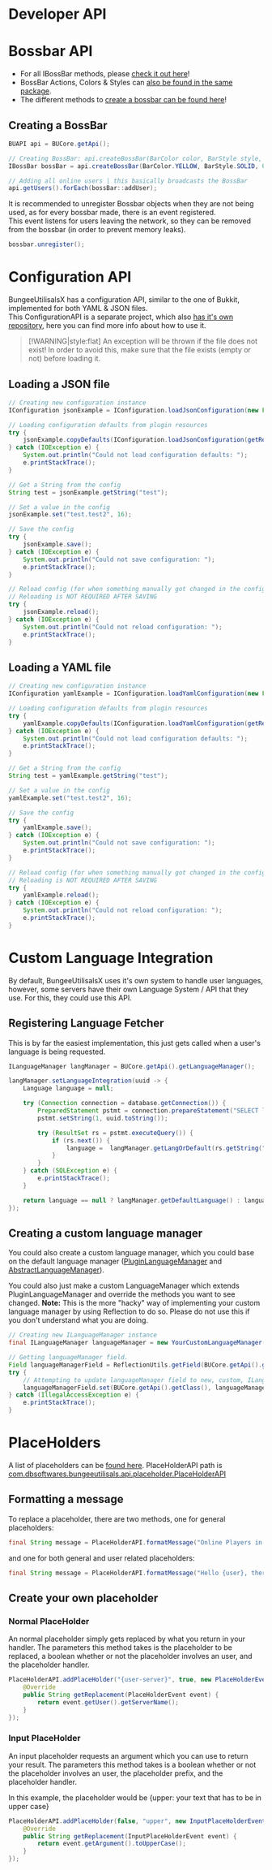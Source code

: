 # Developer API

# Bossbar API
* For all IBossBar methods, please [check it out here](https://git.dbsoftwares.eu/dbsoftwares/BungeeUtilisalsX/blob/master/api/src/main/java/com/dbsoftwares/bungeeutilisals/api/bossbar/IBossBar.java)!
* BossBar Actions, Colors & Styles can [also be found in the same package](https://git.dbsoftwares.eu/dbsoftwares/BungeeUtilisalsX/tree/master/api/src/main/java/com/dbsoftwares/bungeeutilisals/api/bossbar).
* The different methods to [create a bossbar can be found here](https://git.dbsoftwares.eu/dbsoftwares/BungeeUtilisalsX/blob/master/api/src/main/java/com/dbsoftwares/bungeeutilisals/api/BUAPI.java#L236-258)!

## Creating a BossBar
```java
BUAPI api = BUCore.getApi();

// Creating BossBar: api.createBossBar(BarColor color, BarStyle style, float progress, BaseComponent[] message)
IBossBar bossBar = api.createBossBar(BarColor.YELLOW, BarStyle.SOLID, 0.0F, Utils.format("&aExample Message ..."));

// Adding all online users | this basically broadcasts the BossBar
api.getUsers().forEach(bossBar::addUser);
```

It is recommended to unregister Bossbar objects when they are not being used, as for every bossbar made, there is an event registered. <br>
This event listens for users leaving the network, so they can be removed from the bossbar (in order to prevent memory leaks).

```java
bossbar.unregister();
```

# Configuration API
BungeeUtilisalsX has a configuration API, similar to the one of Bukkit, implemented for both YAML & JSON files. <br>
This ConfigurationAPI is a separate project, which also [has it's own repository](https://git.dbsoftwares.eu/dbsoftwares/ConfigurationAPI/blob/master/README.md), here you can find more info about how to use it.

> [!WARNING|style:flat]
> An exception will be thrown if the file does not exist! In order to avoid this, make sure that the file exists (empty or not) before loading it.

## Loading a JSON file
```java
// Creating new configuration instance
IConfiguration jsonExample = IConfiguration.loadJsonConfiguration(new File(getDataFolder(), "jsonExample.json"));

// Loading configuration defaults from plugin resources
try {
    jsonExample.copyDefaults(IConfiguration.loadJsonConfiguration(getResourceAsStream("jsonExample.json")));
} catch (IOException e) {
    System.out.println("Could not load configuration defaults: ");
    e.printStackTrace();
}

// Get a String from the config
String test = jsonExample.getString("test");

// Set a value in the config
jsonExample.set("test.test2", 16);

// Save the config
try {
    jsonExample.save();
} catch (IOException e) {
    System.out.println("Could not save configuration: ");
    e.printStackTrace();
}

// Reload config (for when something manually got changed in the configuration)
// Reloading is NOT REQUIRED AFTER SAVING
try {
    jsonExample.reload();
} catch (IOException e) {
    System.out.println("Could not reload configuration: ");
    e.printStackTrace();
}
```

## Loading a YAML file
```java
// Creating new configuration instance
IConfiguration yamlExample = IConfiguration.loadYamlConfiguration(new File(getDataFolder(), "yamlExample.yml"));

// Loading configuration defaults from plugin resources
try {
    yamlExample.copyDefaults(IConfiguration.loadYamlConfiguration(getResourceAsStream("yamlExample.yml")));
} catch (IOException e) {
    System.out.println("Could not load configuration defaults: ");
    e.printStackTrace();
}

// Get a String from the config
String test = yamlExample.getString("test");

// Set a value in the config
yamlExample.set("test.test2", 16);

// Save the config
try {
    yamlExample.save();
} catch (IOException e) {
    System.out.println("Could not save configuration: ");
    e.printStackTrace();
}

// Reload config (for when something manually got changed in the configuration)
// Reloading is NOT REQUIRED AFTER SAVING
try {
    yamlExample.reload();
} catch (IOException e) {
    System.out.println("Could not reload configuration: ");
    e.printStackTrace();
}
```

# Custom Language Integration
By default, BungeeUtilisalsX uses it's own system to handle user languages, however, some servers have their own Language System / API that they use. For this, they could use this API.

## Registering Language Fetcher
This is by far the easiest implementation, this just gets called when a user's language is being requested.
```java
ILanguageManager langManager = BUCore.getApi().getLanguageManager();

langManager.setLanguageIntegration(uuid -> {
    Language language = null;

    try (Connection connection = database.getConnection()) {
        PreparedStatement pstmt = connection.prepareStatement("SELECT lang FROM users WHERE uuid = ?;");
        pstmt.setString(1, uuid.toString());

        try (ResultSet rs = pstmt.executeQuery()) {
            if (rs.next()) {
                language =  langManager.getLangOrDefault(rs.getString("lang"));
            }
        }
    } catch (SQLException e) {
        e.printStackTrace();
    }

    return language == null ? langManager.getDefaultLanguage() : language;
});
```

## Creating a custom language manager
You could also create a custom language manager, which you could base on the default language manager ([PluginLanguageManager](https://github.com/dieterblancke/BungeeUtilisalsX/blob/master/common/src/main/java/com/dbsoftwares/bungeeutilisals/language/PluginLanguageManager.java) and [AbstractLanguageManager](https://github.com/dieterblancke/BungeeUtilisalsX/blob/master/bungee/src/main/java/com/dbsoftwares/bungeeutilisals/language/AbstractLanguageManager.java)).

You could also just make a custom LanguageManager which extends PluginLanguageManager and override the methods you want to see changed.
**Note:** This is the more "hacky" way of implementing your custom language manager by using Reflection to do so. Please do not use this if you don't understand what you are doing.
```java
// Creating new ILanguageManager instance
final ILanguageManager languageManager = new YourCustomLanguageManager();

// Getting languageManager field.
Field languageManagerField = ReflectionUtils.getField(BUCore.getApi().getClass(), "languageManager");
try {
    // Attempting to update languageManager field to new, custom, ILanguageManager instance.
    languageManagerField.set(BUCore.getApi().getClass(), languageManager);
} catch (IllegalAccessException e) {
    e.printStackTrace();
}
```

# PlaceHolders
A list of placeholders can be [found here](placeholders.md).
PlaceHolderAPI path is [com.dbsoftwares.bungeeutilisals.api.placeholder.PlaceHolderAPI](https://github.com/dieterblancke/BungeeUtilisalsX/blob/master/api/src/main/java/com/dbsoftwares/bungeeutilisals/api/placeholder/PlaceHolderAPI.java) 

## Formatting a message
To replace a placeholder, there are two methods, one for general placeholders:
```java
final String message = PlaceHolderAPI.formatMessage("Online Players in our lobby: {getcount: Lobby1}");
```
and one for both general and user related placeholders:
```java
final String message = PlaceHolderAPI.formatMessage("Hello {user}, there are {getcount: Lobby1} players in our lobby!");
```

## Create your own placeholder
### Normal PlaceHolder
An normal placeholder simply gets replaced by what you return in your handler.
The parameters this method takes is the placeholder to be replaced, a boolean whether or not the placeholder involves an user, and the placeholder handler.

```java
PlaceHolderAPI.addPlaceHolder("{user-server}", true, new PlaceHolderEventHandler() {
    @Override
    public String getReplacement(PlaceHolderEvent event) {
        return event.getUser().getServerName();
    }
});
```

### Input PlaceHolder
An input placeholder requests an argument which you can use to return your result.
The parameters this method takes is a boolean whether or not the placeholder involves an user, the placeholder prefix, and the placeholder handler.

In this example, the placeholder would be {upper: your text that has to be in upper case}
```java
PlaceHolderAPI.addPlaceHolder(false, "upper", new InputPlaceHolderEventHandler() {
    @Override
    public String getReplacement(InputPlaceHolderEvent event) {
        return event.getArgument().toUpperCase();
    }
});
```